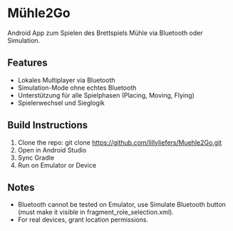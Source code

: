 # Mühle2Go

Android App zum Spielen des Brettspiels Mühle via Bluetooth oder Simulation.

## Features
- Lokales Multiplayer via Bluetooth
- Simulation-Mode ohne echtes Bluetooth
- Unterstützung für alle Spielphasen (Placing, Moving, Flying)
- Spielerwechsel und Sieglogik

## Build Instructions
1. Clone the repo:
   git clone https://github.com/lillyliefers/Muehle2Go.git
2. Open in Android Studio
3. Sync Gradle
4. Run on Emulator or Device

## Notes
- Bluetooth cannot be tested on Emulator, use Simulate Bluetooth button (must make it visible in fragment_role_selection.xml).
- For real devices, grant location permissions. 
